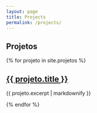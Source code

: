 ```yaml
---
layout: page
title: Projects
permalink: /projects/
---
```


<head>
    <link rel="stylesheet" href="{{'./assets/css/blog.css' | relative_url}}">
</head>

## Projetos

<div class="blog-posts">
  {% for projeto in site.projetos %}
    <div class="blog-post">
      <h2 class="post-title"><a href="{{ projeto.url }}">{{ projeto.title }}</a></h2>
      <p class="post-excerpt">{{ projeto.excerpt | markdownify }}</p>
    </div>
  {% endfor %}
</div>

